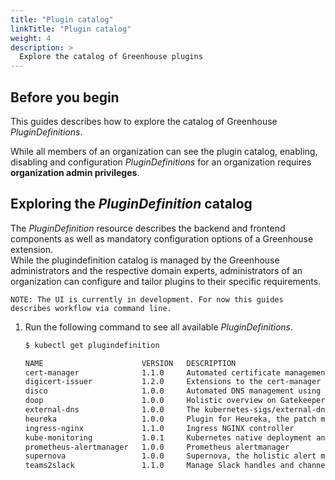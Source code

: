 ```yaml
---
title: "Plugin catalog"
linkTitle: "Plugin catalog"
weight: 4
description: >
  Explore the catalog of Greenhouse plugins
---
```


## Before you begin

This guides describes how to explore the catalog of Greenhouse _PluginDefinitions_.

While all members of an organization can see the plugin catalog, enabling, disabling and configuration _PluginDefinitions_ for an organization requires **organization admin privileges**.

## Exploring the _PluginDefinition_ catalog

The _PluginDefinition_ resource describes the backend and frontend components as well as mandatory configuration options of a Greenhouse extension.  
While the plugindefinition catalog is managed by the Greenhouse administrators and the respective domain experts, administrators of an organization can configure and tailor plugins to their specific requirements.

```text
NOTE: The UI is currently in development. For now this guides describes workflow via command line.
```

1. Run the following command to see all available _PluginDefinitions_.

   ```bash
   $ kubectl get plugindefinition

   NAME                      VERSION   DESCRIPTION                                                                                                  AGE
   cert-manager              1.1.0     Automated certificate management in Kubernetes                                                               182d
   digicert-issuer           1.2.0     Extensions to the cert-manager for DigiCert support                                                          182d
   disco                     1.0.0     Automated DNS management using the Designate Ingress CNAME operator (DISCO)                                  179d
   doop                      1.0.0     Holistic overview on Gatekeeper policies and violations                                                      177d
   external-dns              1.0.0     The kubernetes-sigs/external-dns plugin.                                                                     186d
   heureka                   1.0.0     Plugin for Heureka, the patch management system.                                                             177d
   ingress-nginx             1.1.0     Ingress NGINX controller                                                                                     187d
   kube-monitoring           1.0.1     Kubernetes native deployment and management of Prometheus, Alertmanager and related monitoring components.   51d
   prometheus-alertmanager   1.0.0     Prometheus alertmanager                                                                                      60d
   supernova                 1.0.0     Supernova, the holistic alert management UI                                                                  187d
   teams2slack               1.1.0     Manage Slack handles and channels based on Greenhouse teams and their members                                115d
   ```
